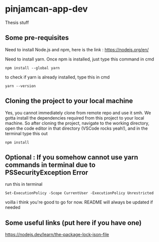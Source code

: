 # pinjamcan-app-dev
Thesis stuff

## Some pre-requisites
Need to install Node.js and npm, here is the link : https://nodejs.org/en/

Need to install yarn. Once npm is installed, just type this command in cmd 
```
npm install --global yarn
```
to check if yarn is already installed, type this in cmd
```
yarn --version
```
## Cloning the project to your local machine

Yes, you cannot immediately clone from remote repo and use it smh. We gotta install the dependencies required from this project to your local machine.
So after cloning the project, navigate to the working directory, open the code editor in that directory (VSCode rocks yeah!), and in the terminal type this out

```
npm install
```

## Optional : If you somehow cannot use yarn commands in terminal due to PSSecurityException Error

run this in terminal
```
Set-ExecutionPolicy -Scope CurrentUser -ExecutionPolicy Unrestricted

```

voilla  i think you're good to go for now. README will always be updated if needed

## Some useful links (put here if you have one)
https://nodejs.dev/learn/the-package-lock-json-file


